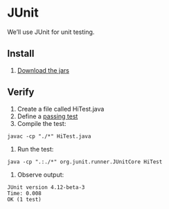 # JUnit

We’ll use JUnit for unit testing. 

## Install

1. [Download the jars](https://www.google.com/url?q=https%3A%2F%2Fgithub.com%2Fjunit-team%2Fjunit%2Fwiki%2FDownload-and-Install&sa=D&sntz=1&usg=AFQjCNFRGRj3SWQSR-PIWtjKvpWj6H5F-A)

## Verify

1. Create a file called HiTest.java
1. Define a [passing test](https://www.google.com/url?q=https%3A%2F%2Fgithub.com%2Fjunit-team%2Fjunit%2Fwiki%2FGetting-started&sa=D&sntz=1&usg=AFQjCNGfqvY7aAEqWQ8pzgswAe6Wu9LTyg)
1. Compile the test:
```
javac -cp "./*" HiTest.java
```
1. Run the test:
```
java -cp ".:./*" org.junit.runner.JUnitCore HiTest
```
1. Observe output:
```
JUnit version 4.12-beta-3
Time: 0.008
OK (1 test)
```